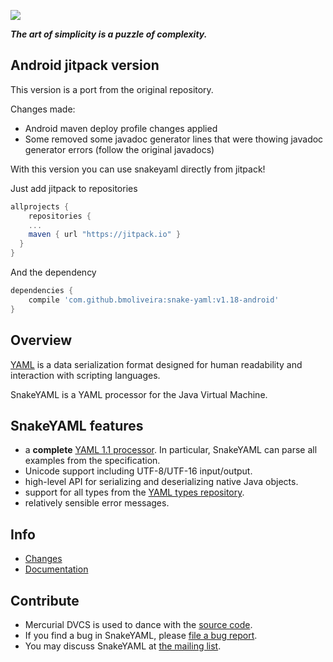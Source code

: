 [![](https://jitpack.io/v/bmoliveira/snake-yaml.svg)](https://jitpack.io/#bmoliveira/snake-yaml)

***The art of simplicity is a puzzle of complexity.***

## Android jitpack version ##

This version is a port from the original repository.

Changes made:

- Android maven deploy profile changes applied
- Some removed some javadoc generator lines that were thowing javadoc generator errors (follow the original javadocs)

With this version you can use snakeyaml directly from jitpack!

Just add jitpack to repositories

```groovy
allprojects {
	repositories {
	...
	maven { url "https://jitpack.io" }
  }
}
```
And the dependency

```groovy
dependencies {
	compile 'com.github.bmoliveira:snake-yaml:v1.18-android'
}
```


## Overview ##
[YAML](http://yaml.org) is a data serialization format designed for human readability and interaction with scripting languages.

SnakeYAML is a YAML processor for the Java Virtual Machine.

## SnakeYAML features ##

* a **complete** [YAML 1.1 processor](http://yaml.org/spec/1.1/current.html). In particular, SnakeYAML can parse all examples from the specification.
* Unicode support including UTF-8/UTF-16 input/output.
* high-level API for serializing and deserializing native Java objects.
* support for all types from the [YAML types repository](http://yaml.org/type/index.html).
* relatively sensible error messages.

## Info ##
 * [Changes](https://bitbucket.org/asomov/snakeyaml/wiki/Changes)
 * [Documentation](https://bitbucket.org/asomov/snakeyaml/wiki/Documentation)

## Contribute ##
* Mercurial DVCS is used to dance with the [source code](https://bitbucket.org/asomov/snakeyaml/src).
* If you find a bug in SnakeYAML, please [file a bug report](https://bitbucket.org/asomov/snakeyaml/issues?status=new&status=open).
* You may discuss SnakeYAML at
[the mailing list](http://groups.google.com/group/snakeyaml-core).
